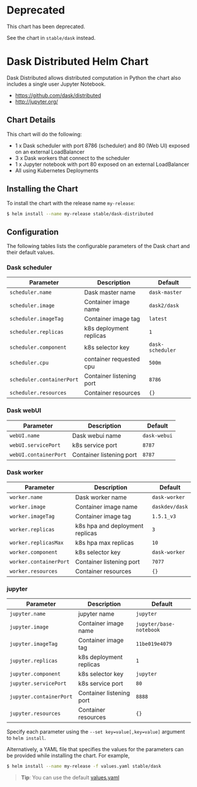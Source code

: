 # Deprecated

This chart has been deprecated.

See the chart in `stable/dask` instead.


# Dask Distributed Helm Chart

Dask Distributed allows distributed computation in Python the chart also includes a single user Jupyter Notebook.

* https://github.com/dask/distributed
* http://jupyter.org/

## Chart Details
This chart will do the following:

* 1 x Dask scheduler with port 8786 (scheduler) and 80 (Web UI) exposed on an external LoadBalancer
* 3 x Dask workers that connect to the scheduler
* 1 x Jupyter notebook with port 80 exposed on an external LoadBalancer
* All using Kubernetes Deployments

## Installing the Chart

To install the chart with the release name `my-release`:

```bash
$ helm install --name my-release stable/dask-distributed
```

## Configuration

The following tables lists the configurable parameters of the Dask chart and their default values.

### Dask scheduler

| Parameter                  | Description                        | Default                                                    |
| -------------------------- | ---------------------------------- | ---------------------------------------------------------- |
| `scheduler.name`           | Dask master name                   | `dask-master`                                              |
| `scheduler.image`          | Container image name               | `dask2/dask`                                               |
| `scheduler.imageTag`       | Container image tag                | `latest`                                                   |
| `scheduler.replicas`       | k8s deployment replicas            | `1`                                                        |
| `scheduler.component`      | k8s selector key                   | `dask-scheduler`                                           |
| `scheduler.cpu`            | container requested cpu            | `500m`                                                     |
| `scheduler.containerPort`  | Container listening port           | `8786`                                                     |
| `scheduler.resources`      | Container resources                | `{}`                                                       |

### Dask webUI

|       Parameter       |           Description            |                         Default                          |
|-----------------------|----------------------------------|----------------------------------------------------------|
| `webUI.name`          | Dask webui name                  | `dask-webui`                                             |
| `webUI.servicePort`   | k8s service port                 | `8787`                                                   |
| `webUI.containerPort` | Container listening port         | `8787`                                                   |

### Dask worker

| Parameter                    | Description                          | Default                                                    |
| -----------------------      | ------------------------------------ | ---------------------------------------------------------- |
| `worker.name`                | Dask worker name                     | `dask-worker`                                              |
| `worker.image`               | Container image name                 | `daskdev/dask`                                             |
| `worker.imageTag`            | Container image tag                  | `1.5.1_v3`                                                 |
| `worker.replicas`            | k8s hpa and deployment replicas      | `3`                                                        |
| `worker.replicasMax`         | k8s hpa max replicas                 | `10`                                                       |
| `worker.component`           | k8s selector key                     | `dask-worker`                                              |
| `worker.containerPort`       | Container listening port             | `7077`                                                     |
| `worker.resources`           | Container resources                  | `{}`                                                       |

### jupyter

|       Parameter         |           Description            |                         Default                          |
|-------------------------|----------------------------------|----------------------------------------------------------|
| `jupyter.name`          | jupyter name                     | `jupyter`                                                |
| `jupyter.image`         | Container image name             | `jupyter/base-notebook`                                  |
| `jupyter.imageTag`      | Container image tag              | `11be019e4079`                                           |
| `jupyter.replicas`      | k8s deployment replicas          | `1`                                                      |
| `jupyter.component`     | k8s selector key                 | `jupyter`                                                |
| `jupyter.servicePort`   | k8s service port                 | `80`                                                     |
| `jupyter.containerPort` | Container listening port         | `8888`                                                   |
| `jupyter.resources`     | Container resources              | `{}`                                                     |

Specify each parameter using the `--set key=value[,key=value]` argument to `helm install`.

Alternatively, a YAML file that specifies the values for the parameters can be provided while installing the chart. For example,

```bash
$ helm install --name my-release -f values.yaml stable/dask
```

> **Tip**: You can use the default [values.yaml](values.yaml)
